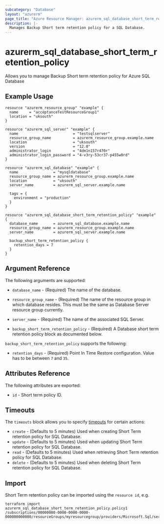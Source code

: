 ```yaml
---
subcategory: "Database"
layout: "azurerm"
page_title: "Azure Resource Manager: azurerm_sql_database_short_term_retention_policy"
description: |-
  Manages Backup Short term retention policy for a SQL Database.
---
```


# azurerm_sql_database_short_term_retention_policy

Allows you to manage Backup Short term retention policy for Azure SQL Database

## Example Usage

```hcl
resource "azurerm_resource_group" "example" {
  name     = "acceptanceTestResourceGroup1"
  location = "uksouth"
}

resource "azurerm_sql_server" "example" {
  name                         = "testsqlserver"
  resource_group_name          = azurerm_resource_group.example.name
  location                     = "uksouth"
  version                      = "12.0"
  administrator_login          = "4dm1n157r470r"
  administrator_login_password = "4-v3ry-53cr37-p455w0rd"
}

resource "azurerm_sql_database" "example" {
  name                = "mysqldatabase"
  resource_group_name = azurerm_resource_group.example.name
  location            = "uksouth"
  server_name         = azurerm_sql_server.example.name

  tags = {
    environment = "production"
  }
}

resource "azurerm_sql_database_short_term_retention_policy" "example" {
  database_name       = azurerm_sql_database.example.name
  resource_group_name = azurerm_resource_group.example.name
  server_name         = azurerm_sql_server.example.name

  backup_short_term_retention_policy {
    retention_days = 7
  }
}
```

## Argument Reference

The following arguments are supported:

* `database_name` - (Required) The name of the database.

* `resource_group_name` - (Required) The name of the resource group in which database resides.  This must be the same as Database Server resource group currently.

* `server_name` - (Required) The name of the associated SQL Server.

* `backup_short_term_retention_policy` - (Required) A Database short term retention policy block as documented below.

`backup_short_term_retention_policy` supports the following:

* `retention_days` - (Required) Point In Time Restore configuration. Value has to be between `7` and `35`.

## Attributes Reference

The following attributes are exported:

* `id` - Short term policy ID.

## Timeouts

The `timeouts` block allows you to specify [timeouts](https://www.terraform.io/docs/configuration/resources.html#timeouts) for certain actions:

* `create` - (Defaults to 5 minutes) Used when creating Short Term retention policy for SQL Database.
* `update` - (Defaults to 5 minutes) Used when updating Short Term retention policy for SQL Database.
* `read` - (Defaults to 5 minutes) Used when retrieving Short Term retention policy for SQL Database.
* `delete` - (Defaults to 5 minutes) Used when deleting Short Term retention policy for SQL Database.

## Import

Short Term retention policy can be imported using the `resource id`, e.g.

```shell
terraform import azurerm_sql_database_short_term_retention_policy.policy1 /subscriptions/00000000-0000-0000-0000-000000000000/resourceGroups/myresourcegroup/providers/Microsoft.Sql/servers/myserver/databases/database1/backupShortTermRetentionPolicies/default
```
